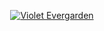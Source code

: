 <p align="center">
<a href="https://github.com/laravel/framework/actions"><img src="https://idseducation.com/wp-content/uploads/2021/04/9.-Sinopsis-Violet-Evergarden-The-Movie.jpeg" alt="Violet Evergarden"></a>

